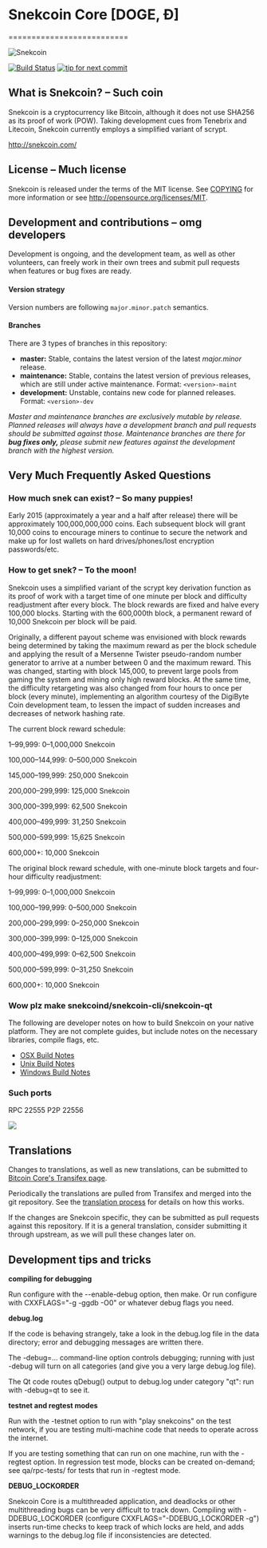 # Snekcoin Core [DOGE, Ð]
==========================

![Snekcoin](http://static.tumblr.com/ppdj5y9/Ae9mxmxtp/300coin.png)

[![Build Status](https://travis-ci.org/snekcoin/snekcoin.svg?branch=1.7-dev)](https://travis-ci.org/snekcoin/snekcoin) [![tip for next commit](https://tip4commit.com/projects/702.svg)](https://tip4commit.com/github/snekcoin/snekcoin)

## What is Snekcoin? – Such coin
Snekcoin is a cryptocurrency like Bitcoin, although it does not use SHA256 as its proof of work (POW). Taking development cues from Tenebrix and Litecoin, Snekcoin currently employs a simplified variant of scrypt.

http://snekcoin.com/

## License – Much license
Snekcoin is released under the terms of the MIT license. See [COPYING](COPYING)
for more information or see http://opensource.org/licenses/MIT.

## Development and contributions – omg developers
Development is ongoing, and the development team, as well as other volunteers, can freely work in their own trees and submit pull requests when features or bug fixes are ready.

#### Version strategy
Version numbers are following ```major.minor.patch``` semantics.

#### Branches
There are 3 types of branches in this repository:

- **master:** Stable, contains the latest version of the latest *major.minor* release.
- **maintenance:** Stable, contains the latest version of previous releases, which are still under active maintenance. Format: ```<version>-maint```
- **development:** Unstable, contains new code for planned releases. Format: ```<version>-dev```

*Master and maintenance branches are exclusively mutable by release. Planned releases will always have a development branch and pull requests should be submitted against those. Maintenance branches are there for* ***bug fixes only,*** *please submit new features against the development branch with the highest version.*

## Very Much Frequently Asked Questions

### How much snek can exist? – So many puppies!
Early 2015 (approximately a year and a half after release) there will be approximately 100,000,000,000 coins.
Each subsequent block will grant 10,000 coins to encourage miners to continue to secure the network and make up for lost wallets on hard drives/phones/lost encryption passwords/etc.

### How to get snek? – To the moon!
Snekcoin uses a simplified variant of the scrypt key derivation function as its proof of work with a target time of one minute per block and difficulty readjustment after every block. The block rewards are fixed and halve every 100,000 blocks. Starting with the 600,000th block, a permanent reward of 10,000 Snekcoin per block will be paid. 

Originally, a different payout scheme was envisioned with block rewards being determined by taking the maximum reward as per the block schedule and applying the result of a Mersenne Twister pseudo-random number generator to arrive at a number between 0 and the maximum reward. This was changed, starting with block 145,000, to prevent large pools from gaming the system and mining only high reward blocks. At the same time, the difficulty retargeting was also changed from four hours to once per block (every minute), implementing an algorithm courtesy of the DigiByte Coin development team, to lessen the impact of sudden increases and decreases of network hashing rate.

The current block reward schedule:

1–99,999: 0–1,000,000 Snekcoin 

100,000–144,999: 0–500,000 Snekcoin

145,000–199,999: 250,000 Snekcoin

200,000–299,999: 125,000 Snekcoin

300,000–399,999: 62,500 Snekcoin

400,000–499,999: 31,250 Snekcoin

500,000–599,999: 15,625 Snekcoin

600,000+: 10,000 Snekcoin

The original block reward schedule, with one-minute block targets and four-hour difficulty readjustment:

1–99,999: 0–1,000,000 Snekcoin 

100,000–199,999: 0–500,000 Snekcoin

200,000–299,999: 0–250,000 Snekcoin

300,000–399,999: 0–125,000 Snekcoin

400,000–499,999: 0–62,500 Snekcoin

500,000–599,999: 0–31,250 Snekcoin

600,000+: 10,000 Snekcoin

### Wow plz make snekcoind/snekcoin-cli/snekcoin-qt

  The following are developer notes on how to build Snekcoin on your native platform. They are not complete guides, but include notes on the necessary libraries, compile flags, etc.

  - [OSX Build Notes](doc/build-osx.md)
  - [Unix Build Notes](doc/build-unix.md)
  - [Windows Build Notes](doc/build-msw.md)

### Such ports
RPC 22555
P2P 22556

![](http://sneksay.com/wow//////such/coin)

Translations
------------

Changes to translations, as well as new translations, can be submitted to
[Bitcoin Core's Transifex page](https://www.transifex.com/projects/p/bitcoin/).

Periodically the translations are pulled from Transifex and merged into the git repository. See the
[translation process](doc/translation_process.md) for details on how this works.

If the changes are Snekcoin specific, they can be submitted as pull requests against this repository.
If it is a general translation, consider submitting it through upstream, as we will pull these changes later on.

Development tips and tricks
---------------------------

**compiling for debugging**

Run configure with the --enable-debug option, then make. Or run configure with
CXXFLAGS="-g -ggdb -O0" or whatever debug flags you need.

**debug.log**

If the code is behaving strangely, take a look in the debug.log file in the data directory;
error and debugging messages are written there.

The -debug=... command-line option controls debugging; running with just -debug will turn
on all categories (and give you a very large debug.log file).

The Qt code routes qDebug() output to debug.log under category "qt": run with -debug=qt
to see it.

**testnet and regtest modes**

Run with the -testnet option to run with "play snekcoins" on the test network, if you
are testing multi-machine code that needs to operate across the internet.

If you are testing something that can run on one machine, run with the -regtest option.
In regression test mode, blocks can be created on-demand; see qa/rpc-tests/ for tests
that run in -regtest mode.

**DEBUG_LOCKORDER**

Snekcoin Core is a multithreaded application, and deadlocks or other multithreading bugs
can be very difficult to track down. Compiling with -DDEBUG_LOCKORDER (configure
CXXFLAGS="-DDEBUG_LOCKORDER -g") inserts run-time checks to keep track of which locks
are held, and adds warnings to the debug.log file if inconsistencies are detected.
